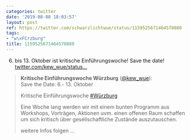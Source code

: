 ```yaml
---
categories: twitter
date: '2019-08-08 18:03:57'
layout: post
ref: https://twitter.com/schwarzlichtwue/status/1159525671464570880
tags:
- "w\xFCrzburg"
title: 1159525671464570880
---
```

6. bis 13. Oktober ist kritische Einführungswoche! Save the date! [twitter.com/kew_wue/status…](https://twitter.com/kew_wue/status/1159524460552216581)
> <b>Kritische Einführungswoche Würzburg</b> ([@kew_wue](https://twitter.com/kew_wue)):  
>Save the Date: 6.- 13. Oktober   
>  
>Kritische Einführungswoche [#Würzburg](/t/würzburg)  
>  
>  
>  
>Eine Woche lang werden wir mit einem bunten Programm aus Workshops, Vorträgen, Aktionen uvm. einen offenen Raum schaffen um sich kritisch über gesellschaftliche Zustände auszutauschen.  
>  
>  
>  
>weitere Infos folgen ...  

